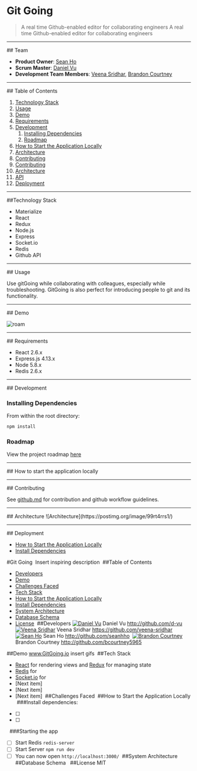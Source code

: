 # Git Going
> A real time Github-enabled editor for collaborating engineers
A real time Github-enabled editor for collaborating engineers

<hr>
## Team

  - __Product Owner__: [Sean Ho](https://github.com/seanhho)
  - __Scrum Master__: [Daniel Vu](https://github.com/d-vu)
  - __Development Team Members__: [Veena Sridhar](https://github.com/veena-sridhar), [Brandon Courtney](https://github.com/bcourtney5965)

<hr>
## Table of Contents

1. [Technology Stack](#technology-stack)
1. [Usage](#usage)
1. [Demo](#demo)
1. [Requirements](#requirements)
1. [Development](#development)
    1. [Installing Dependencies](#installing-dependencies)
    1. [Roadmap](#roadmap)
1. [How to Start the Application Locally](#How-to-start-the-application-locally)
1. [Architecture](#architecture)
1. [Contributing](#contributing)
1. [Contributing](#contributing)
1. [Architecture](#architecture)
1. [API](#api)
1. [Deployment](#deployment)

<hr>
##Technology Stack

- Materialize
- React
- Redux
- Node.js
- Express
- Socket.io
- Redis
- Github API

<hr>
## Usage

Use gitGoing while collaborating with colleagues, especially while troubleshooting.  GitGoing is also perfect for introducing people to git and its functionality.  

<hr>
## Demo

![roam](https://makeagif.com/i/cMGTgq)

<hr>
## Requirements

- React 2.6.x
- Express.js 4.13.x
- Node 5.8.x
- Redis 2.6.x

<hr>
## Development

### Installing Dependencies

From within the root directory:

```sh
npm install
```

### Roadmap

View the project roadmap [here](https://github.com/Devtool-Labs/gitGoing/issues)

<hr>
## How to start the application locally

<hr>
## Contributing

See [github.md](github.md) for contribution and github workflow guidelines.

<hr>
## Architecture
![Architecture](https://postimg.org/image/99rt4rrs1/)

<hr>
## Deployment


* [How to Start the Application Locally](#How-to-start-the-application-locally)
* [Install Dependencies](#Install-dependencies)
















#Git Going
​
Insert inspiring description
​
##Table of Contents
* [Developers](#developers)
* [Demo](#demo)
* [Challenges Faced](#challenges-faced)
* [Tech Stack](#tech-stack)
* [How to Start the Application Locally](#How-to-start-the-application-locally)
* [Install Dependencies](#Install-dependencies)
* [System Architecture](#system-architecture)
* [Database Schema](#database-schema)
* [License](#license)
​
##Developers
[![Daniel Vu](https://avatars3.githubusercontent.com/u/17260170?v=3&s=150)](http://github.com/d-vu)
Daniel Vu 
http://github.com/d-vu
​
[![Veena Sridhar](https://avatars1.githubusercontent.com/u/9629061?v=3&s=150)](https://github.com/veena-sridhar)
Veena Sridhar
https://github.com/veena-sridhar
​
[![Sean Ho](https://avatars2.githubusercontent.com/u/3504821?v=3&s=150)](http://github.com/seanhho)
Sean Ho
http://github.com/seanhho
​
[![Brandon Courtney](https://avatars3.githubusercontent.com/u/7043747?v=3&s=150)](http://github.com/)
Brandon Courtney
http://github.com/bcourtney5965
​



##Demo
www.GitGoing.io
insert gifs
​
##Tech Stack
* [React](https://facebook.github.io/react/) for rendering views and [Redux](https://github.com/reactjs/redux) for managing state
* [Redis]() for
* [Socket.io]() for
* [Next item]
* [Next item]
* [Next item]
​
##Challenges Faced
​
##How to Start the Application Locally
​
###Install dependencies: 
- [ ] 
- [ ] 
​
​
###Starting the app
- [ ] Start Redis `redis-server`
- [ ] Start Server `npm run dev`
- [ ] You can now open `http://localhost:3000/`
​
##System Architecture
​
##Database Schema
​
​
##License
MIT